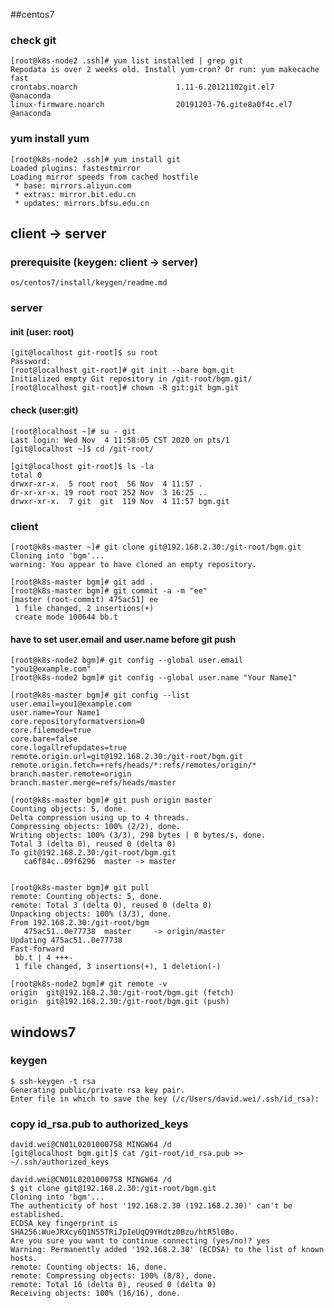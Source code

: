 ##centos7

### check git
    [root@k8s-node2 .ssh]# yum list installed | grep git
    Repodata is over 2 weeks old. Install yum-cron? Or run: yum makecache fast
    crontabs.noarch                      1.11-6.20121102git.el7         @anaconda   
    linux-firmware.noarch                20191203-76.gite8a0f4c.el7     @anaconda 
    
### yum install yum 
    [root@k8s-node2 .ssh]# yum install git
    Loaded plugins: fastestmirror
    Loading mirror speeds from cached hostfile
     * base: mirrors.aliyun.com
     * extras: mirror.bit.edu.cn
     * updates: mirrors.bfsu.edu.cn

     
## client -> server
### prerequisite (keygen: client -> server)
    os/centos7/install/keygen/readme.md
### server
#### init (user: root)
    [git@localhost git-root]$ su root
    Password: 
    [root@localhost git-root]# git init --bare bgm.git
    Initialized empty Git repository in /git-root/bgm.git/
    [root@localhost git-root]# chown -R git:git bgm.git

#### check (user:git)
    [root@localhost ~]# su - git
    Last login: Wed Nov  4 11:58:05 CST 2020 on pts/1
    [git@localhost ~]$ cd /git-root/
    
    [git@localhost git-root]$ ls -la
    total 0
    drwxr-xr-x.  5 root root  56 Nov  4 11:57 .
    dr-xr-xr-x. 19 root root 252 Nov  3 16:25 ..
    drwxr-xr-x.  7 git  git  119 Nov  4 11:57 bgm.git
    
### client
    [root@k8s-master ~]# git clone git@192.168.2.30:/git-root/bgm.git
    Cloning into 'bgm'...
    warning: You appear to have cloned an empty repository.
    
    [root@k8s-master bgm]# git add .
    [root@k8s-master bgm]# git commit -a -m "ee"
    [master (root-commit) 475ac51] ee
     1 file changed, 2 insertions(+)
     create mode 100644 bb.t
     
#### have to set user.email and user.name before git push
    [root@k8s-node2 bgm]# git config --global user.email "you1@example.com"
    [root@k8s-node2 bgm]# git config --global user.name "Your Name1"

    [root@k8s-master bgm]# git config --list
    user.email=you1@example.com
    user.name=Your Name1
    core.repositoryformatversion=0
    core.filemode=true
    core.bare=false
    core.logallrefupdates=true
    remote.origin.url=git@192.168.2.30:/git-root/bgm.git
    remote.origin.fetch=+refs/heads/*:refs/remotes/origin/*
    branch.master.remote=origin
    branch.master.merge=refs/heads/master
     
    [root@k8s-master bgm]# git push origin master
    Counting objects: 5, done.
    Delta compression using up to 4 threads.
    Compressing objects: 100% (2/2), done.
    Writing objects: 100% (3/3), 298 bytes | 0 bytes/s, done.
    Total 3 (delta 0), reused 0 (delta 0)
    To git@192.168.2.30:/git-root/bgm.git
       ca6f84c..09f6296  master -> master
    
    
    [root@k8s-master bgm]# git pull
    remote: Counting objects: 5, done.
    remote: Total 3 (delta 0), reused 0 (delta 0)
    Unpacking objects: 100% (3/3), done.
    From 192.168.2.30:/git-root/bgm
       475ac51..0e77738  master     -> origin/master
    Updating 475ac51..0e77738
    Fast-forward
     bb.t | 4 +++-
     1 file changed, 3 insertions(+), 1 deletion(-)
     
    [root@k8s-node2 bgm]# git remote -v
    origin	git@192.168.2.30:/git-root/bgm.git (fetch)
    origin	git@192.168.2.30:/git-root/bgm.git (push)


## windows7
### keygen
    $ ssh-keygen -t rsa
    Generating public/private rsa key pair.
    Enter file in which to save the key (/c/Users/david.wei/.ssh/id_rsa):
### copy id_rsa.pub to authorized_keys 
    david.wei@CN01L0201000758 MINGW64 /d
    [git@localhost bgm.git]$ cat /git-root/id_rsa.pub >> ~/.ssh/authorized_keys
    
    david.wei@CN01L0201000758 MINGW64 /d
    $ git clone git@192.168.2.30:/git-root/bgm.git
    Cloning into 'bgm'...
    The authenticity of host '192.168.2.30 (192.168.2.30)' can't be established.
    ECDSA key fingerprint is SHA256:WueJRXcy6Q1N55TRiJpIeUqQ9YHdtz0Bzu/htR5l0Bo.
    Are you sure you want to continue connecting (yes/no)? yes
    Warning: Permanently added '192.168.2.30' (ECDSA) to the list of known hosts.
    remote: Counting objects: 16, done.
    remote: Compressing objects: 100% (8/8), done.
    remote: Total 16 (delta 0), reused 0 (delta 0)
    Receiving objects: 100% (16/16), done.



    
    




